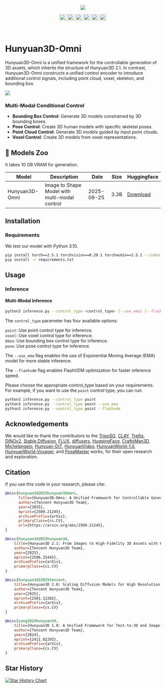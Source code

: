 
<p align="center">
  <img src="assets/omni_teaser.png">
</p>

<div align="center">
  <a href=https://3d.hunyuan.tencent.com target="_blank"><img src=https://img.shields.io/badge/Official%20Site-333399.svg?logo=homepage height=22px></a>
  <a href=https://huggingface.co/tencent/Hunyuan3D-Omni target="_blank"><img src=https://img.shields.io/badge/%F0%9F%A4%97%20Models-d96902.svg height=22px></a>
  <a href=https://3d-models.hunyuan.tencent.com/ target="_blank"><img src= https://img.shields.io/badge/Page-bb8a2e.svg?logo=github height=22px></a>
  <a href=https://discord.gg/dNBrdrGGMa target="_blank"><img src= https://img.shields.io/badge/Discord-white.svg?logo=discord height=22px></a>
  <a href=https://arxiv.org/pdf/2509.21245 target="_blank"><img src=https://img.shields.io/badge/Report-b5212f.svg?logo=arxiv height=22px></a>
  <a href=https://x.com/TencentHunyuan target="_blank"><img src=https://img.shields.io/badge/Hunyuan-black.svg?logo=x height=22px></a>
</div>

[//]: # (  <a href=# target="_blank"><img src=https://img.shields.io/badge/Report-b5212f.svg?logo=arxiv height=22px></a>)

[//]: # (  <a href=# target="_blank"><img src= https://img.shields.io/badge/Colab-8f2628.svg?logo=googlecolab height=22px></a>)

[//]: # (  <a href="#"><img alt="PyPI - Downloads" src="https://img.shields.io/pypi/v/mulankit?logo=pypi"  height=22px></a>)
<br>

# Hunyuan3D-Omni

Hunyuan3D-Omni is a unified framework for the controllable generation of 3D assets, which inherits the structure of Hunyuan3D 2.1. In contrast, Hunyuan3D-Omni constructs a unified control encoder to introduce additional control signals, including point cloud, voxel, skeleton, and bounding box.

<p align="left">
  <img src="assets/framework.jpg">
</p>

### Multi-Modal Conditional Control
- **Bounding Box Control**: Generate 3D models constrained by 3D bounding boxes.
- **Pose Control**: Create 3D human models with specific skeletal poses.
- **Point Cloud Control**: Generate 3D models guided by input point clouds.
- **Voxel Control**: Create 3D models from voxel representations.

## 🎁 Models Zoo

It takes 10 GB VRAM for generation.


| Model                      | Description                 | Date       | Size | Huggingface                                                                               |
|----------------------------|-----------------------------|------------|------|-------------------------------------------------------------------------------------------| 
| Hunyuan3D-Omni        | Image to Shape Model with multi-modal control       | 2025-09-25 | 3.3B | [Download](https://huggingface.co/tencent/Hunyuan3D-Omni/tree/main)         |


## Installation

### Requirements
We test our model with Python 3.10.
```bash
pip install torch==2.5.1 torchvision==0.20.1 torchaudio==2.5.1 --index-url https://download.pytorch.org/whl/cu124
pip install -r requirements.txt
```

## Usage

### Inference

#### Multi-Modal Inference
```bash
python3 inference.py --control_type <control_type> [--use_ema] [--flashvdm]
```
The `control_type` parameter has four available options:

`point`: Use point control type for inference.  
`voxel`: Use voxel control type for inference.  
`bbox`: Use bounding box control type for inference.  
`pose`: Use pose control type for inference.

The `--use_ema` flag enables the use of Exponential Moving Average (EMA) model for more stable inference.

The `--flashvdm` flag enables FlashVDM optimization for faster inference speed.

Please choose the appropriate control_type based on your requirements. For example, if you want to use the `point` control type, you can run:
```bash
python3 inference.py --control_type point 
python3 inference.py --control_type point --use_ema
python3 inference.py --control_type point --flashvdm
```

## Acknowledgements

We would like to thank the contributors to
the [TripoSG](https://github.com/VAST-AI-Research/TripoSG), [CLAY](https://arxiv.org/abs/2406.13897), [Trellis](https://github.com/microsoft/TRELLIS),  [DINOv2](https://github.com/facebookresearch/dinov2), [Stable Diffusion](https://github.com/Stability-AI/stablediffusion), [FLUX](https://github.com/black-forest-labs/flux), [diffusers](https://github.com/huggingface/diffusers), [HuggingFace](https://huggingface.co), [CraftsMan3D](https://github.com/wyysf-98/CraftsMan3D), [Michelangelo](https://github.com/NeuralCarver/Michelangelo/tree/main), [Hunyuan-DiT](https://github.com/Tencent-Hunyuan/HunyuanDiT), [HunyuanVideo](https://github.com/Tencent-Hunyuan/HunyuanVideo), [HunyuanWorld-1.0](https://github.com/Tencent-Hunyuan/HunyuanWorld-1.0), [HunyuanWorld-Voyager](https://github.com/Tencent-Hunyuan/HunyuanWorld-Voyager), and [PoseMaster](https://arxiv.org/abs/2506.21076) works, for their open research and
exploration.

## Citation

If you use this code in your research, please cite:
```bibtex
@misc{hunyuan3d2025hunyuan3domni,
      title={Hunyuan3D-Omni: A Unified Framework for Controllable Generation of 3D Assets}, 
      author={Tencent Hunyuan3D Team},
      year={2025},
      eprint={2509.21245},
      archivePrefix={arXiv},
      primaryClass={cs.CV},
      url={https://arxiv.org/abs/2509.21245}, 
}

@misc{hunyuan3d2025hunyuan3d,
    title={Hunyuan3D 2.1: From Images to High-Fidelity 3D Assets with Production-Ready PBR Material},
    author={Tencent Hunyuan3D Team},
    year={2025},
    eprint={2506.15442},
    archivePrefix={arXiv},
    primaryClass={cs.CV}
}

@misc{hunyuan3d22025tencent,
    title={Hunyuan3D 2.0: Scaling Diffusion Models for High Resolution Textured 3D Assets Generation},
    author={Tencent Hunyuan3D Team},
    year={2025},
    eprint={2501.12202},
    archivePrefix={arXiv},
    primaryClass={cs.CV}
}

@misc{yang2024hunyuan3d,
    title={Hunyuan3D 1.0: A Unified Framework for Text-to-3D and Image-to-3D Generation},
    author={Tencent Hunyuan3D Team},
    year={2024},
    eprint={2411.02293},
    archivePrefix={arXiv},
    primaryClass={cs.CV}
}
```

## Star History

<a href="https://star-history.com/#Tencent-Hunyuan/Hunyuan3D-Omni&Date">
 <picture>
   <source media="(prefers-color-scheme: dark)" srcset="https://api.star-history.com/svg?repos=Tencent-Hunyuan/Hunyuan3D-Omni&type=Date&theme=dark" />
   <source media="(prefers-color-scheme: light)" srcset="https://api.star-history.com/svg?repos=Tencent-Hunyuan/Hunyuan3D-Omni&type=Date" />
   <img alt="Star History Chart" src="https://api.star-history.com/svg?repos=Tencent-Hunyuan/Hunyuan3D-Omni&type=Date" />
 </picture>
</a>
